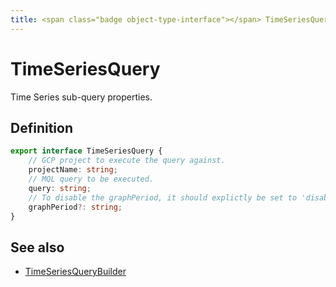 ```yaml
---
title: <span class="badge object-type-interface"></span> TimeSeriesQuery
---
```

# <span class="badge object-type-interface"></span> TimeSeriesQuery

Time Series sub-query properties.

## Definition

```typescript
export interface TimeSeriesQuery {
	// GCP project to execute the query against.
	projectName: string;
	// MQL query to be executed.
	query: string;
	// To disable the graphPeriod, it should explictly be set to 'disabled'.
	graphPeriod?: string;
}

```
## See also

 * <span class="badge builder"></span> [TimeSeriesQueryBuilder](./builder-TimeSeriesQueryBuilder.md)
